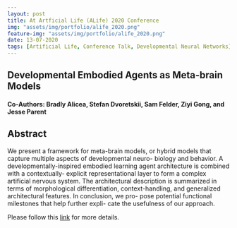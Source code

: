 ```yaml
---
layout: post
title: At Artficial Life (ALife) 2020 Conference
img: "assets/img/portfolio/alife_2020.png"
feature-img: "assets/img/portfolio/alife_2020.png"
date: 13-07-2020
tags: [Artificial Life, Conference Talk, Developmental Neural Networks]
---    
```

## Developmental Embodied Agents as Meta-brain Models
#### Co-Authors: Bradly Alicea, Stefan Dvoretskii, Sam Felder, Ziyi Gong, and Jesse Parent

## Abstract
We present a framework for meta-brain models, or hybrid models that capture multiple aspects of developmental neuro- biology and behavior. A developmentally-inspired embodied learning agent architecture is combined with a contextually- explicit representational layer to form a complex artificial nervous system. The architectural description is summarized in terms of morphological differentiation, context-handling, and generalized architectural features. In conclusion, we pro- pose potential functional milestones that help further expli- cate the usefulness of our approach.

Please follow this [link](https://www.irit.fr/devonn/2020/07/13/alicea.html) for more details.

